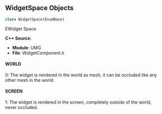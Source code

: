 ## WidgetSpace Objects

```python
class WidgetSpace(EnumBase)
```

EWidget Space

**C++ Source:**

- **Module**: UMG
- **File**: WidgetComponent.h

<a id="unreal.WidgetSpace.WORLD"></a>

#### WORLD

0: The widget is rendered in the world as mesh, it can be occluded like any other mesh in the world.

<a id="unreal.WidgetSpace.SCREEN"></a>

#### SCREEN

1: The widget is rendered in the screen, completely outside of the world, never occluded.

<a id="unreal.WidgetTimingPolicy"></a>